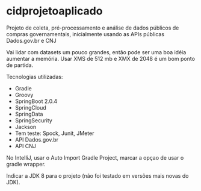 # cidprojetoaplicado
Projeto de coleta, pré-processamento e análise de dados públicos de compras governamentais, inicialmente usando as APIs públicas Dados.gov.br e CNJ

Vai lidar com datasets um pouco grandes, então pode ser uma boa idéia aumentar a memória. Usar XMS de 512 mb e XMX de 2048 é um bom ponto de partida.

Tecnologias utilizadas:

- Gradle
- Groovy
- SpringBoot 2.0.4
- SpringCloud
- SpringData
- SpringSecurity
- Jackson
- Tem teste: Spock, Junit, JMeter
- API Dados.gov.br
- API CNJ

No IntelliJ, usar o Auto Import Gradle Project, marcar a opçao de usar o gradle wrapper.

Indicar a JDK 8 para o projeto (não foi testado em versões mais novas do JDK).